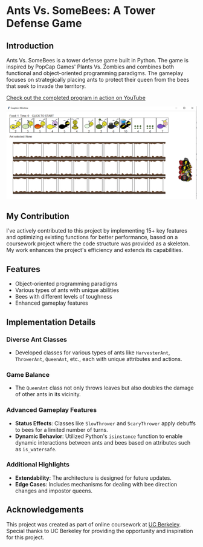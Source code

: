 # Ants Vs. SomeBees: A Tower Defense Game

## Introduction

Ants Vs. SomeBees is a tower defense game built in Python. The game is inspired by PopCap Games' Plants Vs. Zombies and combines both functional and object-oriented programming paradigms. The gameplay focuses on strategically placing ants to protect their queen from the bees that seek to invade the territory.

[Check out the completed program in action on YouTube](https://youtu.be/brHZsJLfQJI)

![Game Start GUI](img/ants_GUI_game_start.png)

## My Contribution

I've actively contributed to this project by implementing 15+ key features and optimizing existing functions for better performance, based on a coursework project where the code structure was provided as a skeleton. My work enhances the project's efficiency and extends its capabilities.

## Features

- Object-oriented programming paradigms
- Various types of ants with unique abilities
- Bees with different levels of toughness
- Enhanced gameplay features

## Implementation Details

### Diverse Ant Classes
- Developed classes for various types of ants like `HarvesterAnt`, `ThrowerAnt`, `QueenAnt`, etc., each with unique attributes and actions.

### Game Balance
- The `QueenAnt` class not only throws leaves but also doubles the damage of other ants in its vicinity.
  
### Advanced Gameplay Features
- **Status Effects**: Classes like `SlowThrower` and `ScaryThrower` apply debuffs to bees for a limited number of turns.
- **Dynamic Behavior**: Utilized Python's `isinstance` function to enable dynamic interactions between ants and bees based on attributes such as `is_watersafe`.

### Additional Highlights
- **Extendability**: The architecture is designed for future updates.
- **Edge Cases**: Includes mechanisms for dealing with bee direction changes and impostor queens.

## Acknowledgements

This project was created as part of online coursework at [UC Berkeley](https://inst.eecs.berkeley.edu/~cs61a/su20/proj/ants/). Special thanks to UC Berkeley for providing the opportunity and inspiration for this project.

